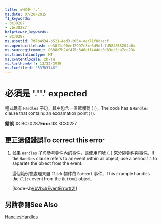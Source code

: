 ```yaml
---
title: 必須是 '.'
ms.date: 07/20/2015
f1_keywords:
- bc30287
- vbc30287
helpviewer_keywords:
- BC30287
ms.assetid: 7d7b4934-b521-4ed3-b054-aeb71f8daacf
ms.openlocfilehash: ee30f1c90ee12997c3be6d9d1e7d584538204b0b
ms.sourcegitcommit: 0888d7b24f475c346a3f444de8d83ec1ca7cd234
ms.translationtype: MT
ms.contentlocale: zh-TW
ms.lasthandoff: 12/22/2018
ms.locfileid: "53783746"
---
```

# <a name="-expected"></a><span data-ttu-id="fabed-102">必須是 '.'</span><span class="sxs-lookup"><span data-stu-id="fabed-102">'.' expected</span></span>
<span data-ttu-id="fabed-103">程式碼有 `Handles` 子句，其中包含一個驚嘆號 (`!`)。</span><span class="sxs-lookup"><span data-stu-id="fabed-103">The code has a `Handles` clause that contains an exclamation point (`!`).</span></span>  
  
 <span data-ttu-id="fabed-104">**錯誤 ID:** BC30287</span><span class="sxs-lookup"><span data-stu-id="fabed-104">**Error ID:** BC30287</span></span>  
  
## <a name="to-correct-this-error"></a><span data-ttu-id="fabed-105">更正這個錯誤</span><span class="sxs-lookup"><span data-stu-id="fabed-105">To correct this error</span></span>  
  
1.  <span data-ttu-id="fabed-106">如果 `Handles` 子句參考物件內的事件，請使用句號 (`.`) 來分隔物件與事件。</span><span class="sxs-lookup"><span data-stu-id="fabed-106">If the `Handles` clause refers to an event within an object, use a period (`.`) to separate the object from the event.</span></span>  
  
     <span data-ttu-id="fabed-107">這個範例會處理來自 `Click` 物件的 `Button1` 事件。</span><span class="sxs-lookup"><span data-stu-id="fabed-107">This example handles the `Click` event from the `Button1` object.</span></span>  
  
     [!code-vb[VbVbalrEventError#21](../../visual-basic/language-reference/error-messages/codesnippet/VisualBasic/bc30287_1.vb)]  
  
## <a name="see-also"></a><span data-ttu-id="fabed-108">另請參閱</span><span class="sxs-lookup"><span data-stu-id="fabed-108">See Also</span></span>  
 [<span data-ttu-id="fabed-109">Handles</span><span class="sxs-lookup"><span data-stu-id="fabed-109">Handles</span></span>](../../visual-basic/language-reference/statements/handles-clause.md)
